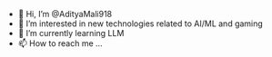- 👋 Hi, I’m @AdityaMali918
- 👀 I’m interested in new technologies related to AI/ML and gaming
- 🌱 I’m currently learning LLM
- 📫 How to reach me ...

<!---
AdityaMali918/AdityaMali918 is a ✨ special ✨ repository because its `README.md` (this file) appears on your GitHub profile.
You can click the Preview link to take a look at your changes.
--->
